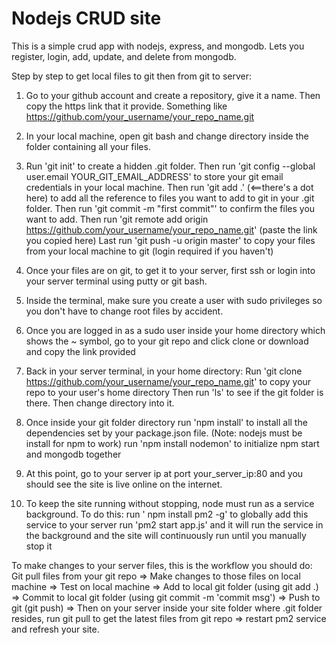 # Nodejs CRUD site
This is a simple crud app with nodejs, express, and mongodb. Lets you register, login, add, update, and delete from mongodb.

Step by step to get local files to git then from git to server:

1. Go to your github account and create a repository, give it a name. Then copy the https link that it provide. Something like https://github.com/your_username/your_repo_name.git

2. In your local machine, open git bash and change directory inside the folder containing all your files.

3. Run 'git init' to create a hidden .git folder. 
Then run 'git config --global user.email YOUR_GIT_EMAIL_ADDRESS' to store your git email credentials in your local machine. 
Then run 'git add .' (<==there's a dot here) to add all the reference to files you want to add to git in your .git folder. 
Then run 'git commit -m "first commit"' to confirm the files you want to add. 
Then run 'git remote add origin https://github.com/your_username/your_repo_name.git' (paste the link you copied here)
Last run 'git push -u origin master' to copy your files from your local machine to git (login required if you haven't)

4. Once your files are on git, to get it to your server, first ssh or login into your server terminal using putty or git bash.

5. Inside the terminal, make sure you create a user with sudo privileges so you don't have to change root files by accident.

6. Once you are logged in as a sudo user inside your home directory which shows the ~ symbol, go to your git repo and click clone or download and copy the link provided

7. Back in your server terminal, in your home directory:
Run 'git clone https://github.com/your_username/your_repo_name.git' to copy your repo to your user's home directory
Then run 'ls' to see if the git folder is there.
Then change directory into it.

8. Once inside your git folder directory
run 'npm install' to install all the dependencies set by your package.json file. (Note: nodejs must be install for npm to work)
run 'npm install nodemon' to initialize npm start and mongodb together

9. At this point, go to your server ip at port your_server_ip:80 and you should see the site is live online on the internet.

10. To keep the site running without stopping, node must run as a service background. To do this:
run ' npm install pm2 -g' to globally add this service to your server
run 'pm2 start app.js' and it will run the service in the background and the site will continuously run until you manually stop it

To make changes to your server files, this is the workflow you should do:
Git pull files from your git repo => Make changes to those files on local machine => Test on local machine => Add to local git folder (using git add .) => Commit to local git folder (using git commit -m 'commit msg') => Push to git (git push) => Then on your server inside your site folder where .git folder resides, run git pull to get the latest files from git repo => restart pm2 service and refresh your site.



